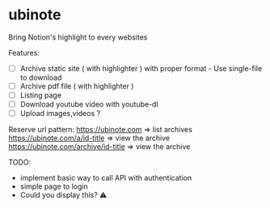 # ubinote
Bring Notion's highlight to every websites

Features:
- [ ] Archive static site ( with highlighter ) with proper format - Use single-file to download
- [ ] Archive pdf file    ( with highlighter )
- [ ] Listing page
- [ ] Download youtube video with youtube-dl
- [ ] Upload images,videos ?

Reserve url pattern:
https://ubinote.com => list archives
https://ubinote.com/a/id-title => view the archive
https://ubinote.com/archive/id-title => view the archive


TODO:
- implement basic way to call API with authentication
- simple page to login
- Could you display this? ⚠️
